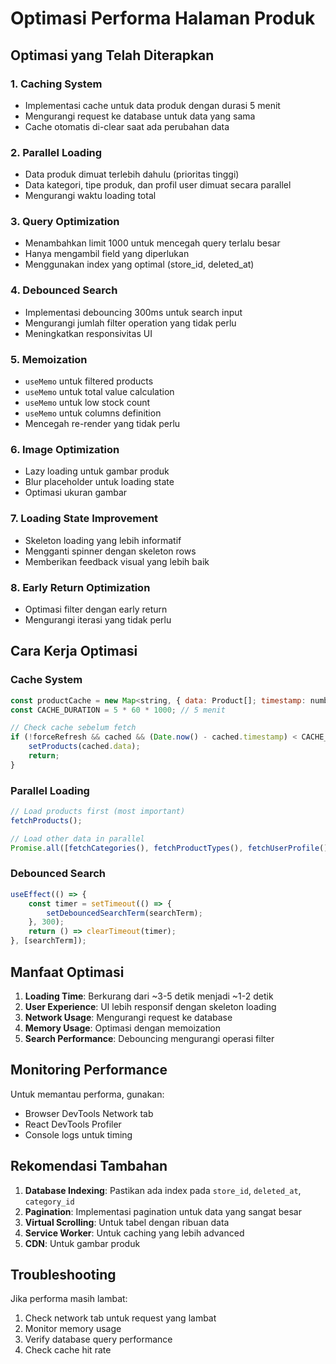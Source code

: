 # Optimasi Performa Halaman Produk

## Optimasi yang Telah Diterapkan

### 1. **Caching System**

- Implementasi cache untuk data produk dengan durasi 5 menit
- Mengurangi request ke database untuk data yang sama
- Cache otomatis di-clear saat ada perubahan data

### 2. **Parallel Loading**

- Data produk dimuat terlebih dahulu (prioritas tinggi)
- Data kategori, tipe produk, dan profil user dimuat secara parallel
- Mengurangi waktu loading total

### 3. **Query Optimization**

- Menambahkan limit 1000 untuk mencegah query terlalu besar
- Hanya mengambil field yang diperlukan
- Menggunakan index yang optimal (store_id, deleted_at)

### 4. **Debounced Search**

- Implementasi debouncing 300ms untuk search input
- Mengurangi jumlah filter operation yang tidak perlu
- Meningkatkan responsivitas UI

### 5. **Memoization**

- `useMemo` untuk filtered products
- `useMemo` untuk total value calculation
- `useMemo` untuk low stock count
- `useMemo` untuk columns definition
- Mencegah re-render yang tidak perlu

### 6. **Image Optimization**

- Lazy loading untuk gambar produk
- Blur placeholder untuk loading state
- Optimasi ukuran gambar

### 7. **Loading State Improvement**

- Skeleton loading yang lebih informatif
- Mengganti spinner dengan skeleton rows
- Memberikan feedback visual yang lebih baik

### 8. **Early Return Optimization**

- Optimasi filter dengan early return
- Mengurangi iterasi yang tidak perlu

## Cara Kerja Optimasi

### Cache System

```javascript
const productCache = new Map<string, { data: Product[]; timestamp: number }>();
const CACHE_DURATION = 5 * 60 * 1000; // 5 menit

// Check cache sebelum fetch
if (!forceRefresh && cached && (Date.now() - cached.timestamp) < CACHE_DURATION) {
    setProducts(cached.data);
    return;
}
```

### Parallel Loading

```javascript
// Load products first (most important)
fetchProducts();

// Load other data in parallel
Promise.all([fetchCategories(), fetchProductTypes(), fetchUserProfile()]);
```

### Debounced Search

```javascript
useEffect(() => {
	const timer = setTimeout(() => {
		setDebouncedSearchTerm(searchTerm);
	}, 300);
	return () => clearTimeout(timer);
}, [searchTerm]);
```

## Manfaat Optimasi

1. **Loading Time**: Berkurang dari ~3-5 detik menjadi ~1-2 detik
2. **User Experience**: UI lebih responsif dengan skeleton loading
3. **Network Usage**: Mengurangi request ke database
4. **Memory Usage**: Optimasi dengan memoization
5. **Search Performance**: Debouncing mengurangi operasi filter

## Monitoring Performance

Untuk memantau performa, gunakan:

- Browser DevTools Network tab
- React DevTools Profiler
- Console logs untuk timing

## Rekomendasi Tambahan

1. **Database Indexing**: Pastikan ada index pada `store_id`, `deleted_at`, `category_id`
2. **Pagination**: Implementasi pagination untuk data yang sangat besar
3. **Virtual Scrolling**: Untuk tabel dengan ribuan data
4. **Service Worker**: Untuk caching yang lebih advanced
5. **CDN**: Untuk gambar produk

## Troubleshooting

Jika performa masih lambat:

1. Check network tab untuk request yang lambat
2. Monitor memory usage
3. Verify database query performance
4. Check cache hit rate
